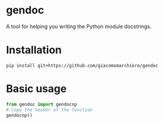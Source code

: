 # gendoc
A tool for helping you writing the Python module docstrings.


# Installation 
  ```
  pip install git+https://github.com/giacomomarchioro/gendoc
  ```
# Basic usage
  
  ```python
  from gendoc import gendocnp
  # copy the header of the function 
  gendocnp()
  ```

